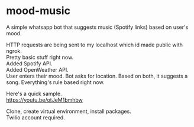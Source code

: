 # mood-music
A simple whatsapp bot that suggests music (Spotify links) based on user's mood.

HTTP requests are being sent to my localhost which id made public with ngrok.<br />
Pretty basic stuff right now.<br />
Added Spotify API.<br />
Added OpenWeather API.<br />
User enters their mood. Bot asks for location. Based on both, it suggests a song. Everything's rule based right now.<br />

Here's a quick sample. <br />
https://youtu.be/otJeM1bmhbw

Clone, create virtual environment, install packages.<br />
Twilio account required.<br />
